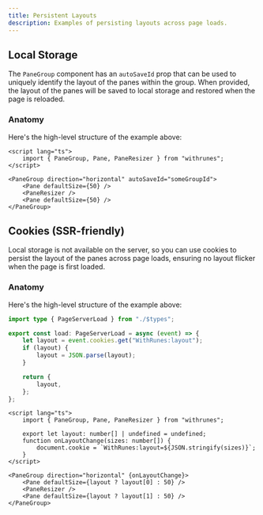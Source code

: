 ```yaml
---
title: Persistent Layouts
description: Examples of persisting layouts across page loads.
---
```


<script>
	import { StorageDemo, CookieDemo } from '$lib/components/demos'
	import { ViewExampleCode } from '$lib/components'
	export let data;
</script>

## Local Storage

The `PaneGroup` component has an `autoSaveId` prop that can be used to uniquely identify the layout of the panes within the group. When provided, the layout of the panes will be saved to local storage and restored when the page is reloaded.

<StorageDemo />

<ViewExampleCode href="https://github.com/svecosystem/withrunes/blob/main/sites/docs/src/lib/components/demos/storage-demo.svelte" />

### Anatomy

Here's the high-level structure of the example above:

```svelte title="+page.svelte"
<script lang="ts">
	import { PaneGroup, Pane, PaneResizer } from "withrunes";
</script>

<PaneGroup direction="horizontal" autoSaveId="someGroupId">
	<Pane defaultSize={50} />
	<PaneResizer />
	<Pane defaultSize={50} />
</PaneGroup>
```

## Cookies (SSR-friendly)

Local storage is not available on the server, so you can use cookies to persist the layout of the panes across page loads, ensuring no layout flicker when the page is first loaded.

<CookieDemo layout={data.layout} />

<ViewExampleCode href="https://github.com/svecosystem/withrunes/blob/main/sites/docs/src/lib/components/demos/cookie-demo.svelte" />

### Anatomy

Here's the high-level structure of the example above:

```ts title="+page.server.ts"
import type { PageServerLoad } from "./$types";

export const load: PageServerLoad = async (event) => {
	let layout = event.cookies.get("WithRunes:layout");
	if (layout) {
		layout = JSON.parse(layout);
	}

	return {
		layout,
	};
};
```

```svelte
<script lang="ts">
	import { PaneGroup, Pane, PaneResizer } from "withrunes";

	export let layout: number[] | undefined = undefined;
	function onLayoutChange(sizes: number[]) {
		document.cookie = `WithRunes:layout=${JSON.stringify(sizes)}`;
	}
</script>

<PaneGroup direction="horizontal" {onLayoutChange}>
	<Pane defaultSize={layout ? layout[0] : 50} />
	<PaneResizer />
	<Pane defaultSize={layout ? layout[1] : 50} />
</PaneGroup>
```
